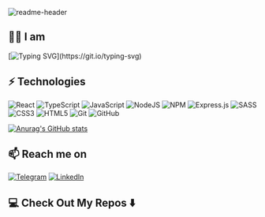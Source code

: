 ![readme-header](https://user-images.githubusercontent.com/47917765/226302719-51b05245-c365-4c25-b0b5-132f1363eae1.png)

## 👨‍💻 I am

[![Typing SVG](https://readme-typing-svg.demolab.com?font=Roboto&weight=500&size=24&duration=1500&color=488BE4&background=41314E00&vCenter=true&multiline=true&repeat=false&width=1200&height=130&lines=Front-end+developer+from+Ukraine;With+an+education+background+in+Computer+Science+and+one+year+of+practice;Addicted+to+creating+eye-catching+interfaces;Always+up+for+challenging+tasks!)](https://git.io/typing-svg)

## ⚡ Technologies 

![React](https://img.shields.io/badge/react-%2320232a.svg?style=for-the-badge&logo=react&logoColor=%2361DAFB)
![TypeScript](https://img.shields.io/badge/typescript-%23007ACC.svg?style=for-the-badge&logo=typescript&logoColor=white)
![JavaScript](https://img.shields.io/badge/javascript-%23323330.svg?style=for-the-badge&logo=javascript&logoColor=%23F7DF1E)
![NodeJS](https://img.shields.io/badge/node.js-6DA55F?style=for-the-badge&logo=node.js&logoColor=white)
![NPM](https://img.shields.io/badge/NPM-%23CB3837.svg?style=for-the-badge&logo=npm&logoColor=white)
![Express.js](https://img.shields.io/badge/express.js-%23404d59.svg?style=for-the-badge&logo=express&logoColor=%2361DAFB)
![SASS](https://img.shields.io/badge/SASS-hotpink.svg?style=for-the-badge&logo=SASS&logoColor=white)
![CSS3](https://img.shields.io/badge/css3-%231572B6.svg?style=for-the-badge&logo=css3&logoColor=white)
![HTML5](https://img.shields.io/badge/html5-%23E34F26.svg?style=for-the-badge&logo=html5&logoColor=white)
![Git](https://img.shields.io/badge/git-%23F05033.svg?style=for-the-badge&logo=git&logoColor=white)
![GitHub](https://img.shields.io/badge/github-%23121011.svg?style=for-the-badge&logo=github&logoColor=white)

[![Anurag's GitHub stats](https://github-readme-stats.vercel.app/api?username=AlexTsimba)](https://github.com/anuraghazra/github-readme-stats) 



## 📫 Reach me on

[![Telegram](https://img.shields.io/badge/Telegram-2CA5E0?style=for-the-badge&logo=telegram&logoColor=white)](https://t.me/AlexTsimba) [![LinkedIn](https://img.shields.io/badge/linkedin-%230077B5.svg?style=for-the-badge&logo=linkedin&logoColor=white)](https://www.linkedin.com/in//alexander-tsimba/)

## 💻 Check Out My Repos ⬇️ 

